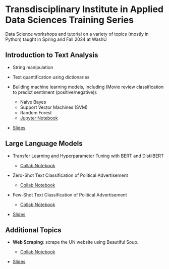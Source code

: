 # Transdisciplinary Institute in Applied Data Sciences Training Series
Data Science workshops and tutorial on a variety of  topics (mostly in Python) taught in Spring and Fall 2024 at WashU

## Introduction to Text Analysis
- String manipulation
- Text quantification using dictionaries
- Building machine learning models, including (Movie review classification to predict sentiment (positive/negative)):
  - Naive Bayes
  - Support Vector Machines (SVM)
  - Random Forest
  - [Jupyter Notebook](text_analysis_in_Python/text_classification.ipynb)
  
- [Slides](text_analysis_in_Python)


## Large Language Models

- Transfer Learning and Hyperparameter Tuning with BERT and DistilBERT 
  - [Collab Notebook](https://colab.research.google.com/drive/1oZ9hIhZzqEehv18NqFRmuwbnCgBEgHzu#scrollTo=AL1mfqqqt3xe)
- Zero-Shot Text Classification of Political Advertisement
  - [Collab Notebook](https://colab.research.google.com/drive/1wz0btgzCYdXPzwVcuxCpRFiiJV13u7AZ?usp=sharing)
- Few-Shot Text Classification  of Political Advertisement
  - [Collab Notebook](https://colab.research.google.com/drive/1DEX3-CxxoZi-2j6N54sUjF_BNxqk3ICq#scrollTo=n4FhH0b-y2wB)
  
- [Slides](LLMs_TransferLearning)


## Additional Topics

- **Web Scraping**: scrape the UN website using Beautiful Soup.
  - [Collab Notebook](https://colab.research.google.com/drive/1JVr6Rng36eXCqH6P5l6vdW_jYzjppjwN)
  
- [Slides](intro_to_web_scraping/slides/)
